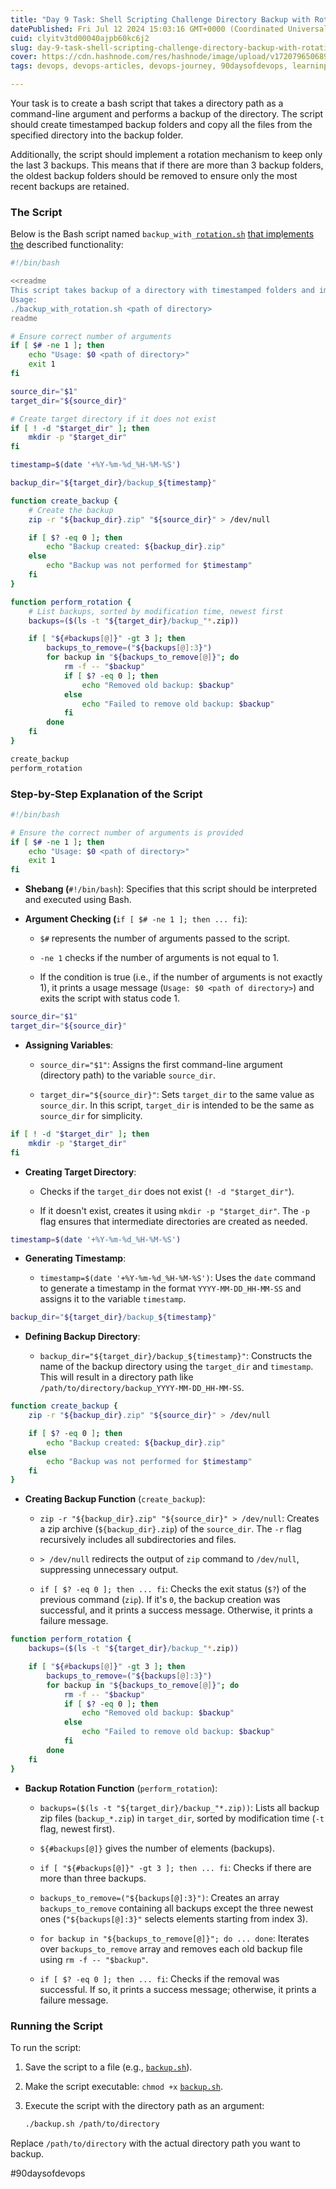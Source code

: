 ```yaml
---
title: "Day 9 Task: Shell Scripting Challenge Directory Backup with Rotation"
datePublished: Fri Jul 12 2024 15:03:16 GMT+0000 (Coordinated Universal Time)
cuid: clyitv3td00040ajpb60kc6j2
slug: day-9-task-shell-scripting-challenge-directory-backup-with-rotation
cover: https://cdn.hashnode.com/res/hashnode/image/upload/v1720796506898/5517a816-1394-4893-8401-74ead1f08868.avif
tags: devops, devops-articles, devops-journey, 90daysofdevops, learninpublic

---
```


Your task is to create a bash script that takes a directory path as a command-line argument and performs a backup of the directory. The script should create timestamped backup folders and copy all the files from the specified directory into the backup folder.

Additionally, the script should implement a rotation mechanism to keep only the last 3 backups. This means that if there are more than 3 backup folders, the oldest backup folders should be removed to ensure only the most recent backups are retained.

### **The Script**

Below is the Bash script named `backup_with_`[`rotation.sh`](http://rotation.sh) [that imp](http://rotation.sh/)l[ements the](http://rotation.sh/) described functionality:

```bash
#!/bin/bash

<<readme
This script takes backup of a directory with timestamped folders and implements rotation.
Usage:
./backup_with_rotation.sh <path of directory>
readme

# Ensure correct number of arguments
if [ $# -ne 1 ]; then
    echo "Usage: $0 <path of directory>"
    exit 1
fi

source_dir="$1"
target_dir="${source_dir}"

# Create target directory if it does not exist
if [ ! -d "$target_dir" ]; then
    mkdir -p "$target_dir"
fi

timestamp=$(date '+%Y-%m-%d_%H-%M-%S')

backup_dir="${target_dir}/backup_${timestamp}"

function create_backup {
    # Create the backup
    zip -r "${backup_dir}.zip" "${source_dir}" > /dev/null

    if [ $? -eq 0 ]; then
        echo "Backup created: ${backup_dir}.zip"
    else
        echo "Backup was not performed for $timestamp"
    fi
}

function perform_rotation {
    # List backups, sorted by modification time, newest first
    backups=($(ls -t "${target_dir}/backup_"*.zip))

    if [ "${#backups[@]}" -gt 3 ]; then
        backups_to_remove=("${backups[@]:3}")
        for backup in "${backups_to_remove[@]}"; do
            rm -f -- "$backup"
            if [ $? -eq 0 ]; then
                echo "Removed old backup: $backup"
            else
                echo "Failed to remove old backup: $backup"
            fi
        done
    fi
}

create_backup
perform_rotation
```

### Step-by-Step Explanation of the Script

```bash
#!/bin/bash

# Ensure the correct number of arguments is provided
if [ $# -ne 1 ]; then
    echo "Usage: $0 <path of directory>"
    exit 1
fi
```

* **Shebang (**`#!/bin/bash`): Specifies that this script should be interpreted and executed using Bash.
    
* **Argument Checking (**`if [ $# -ne 1 ]; then ... fi`):
    
    * `$#` represents the number of arguments passed to the script.
        
    * `-ne 1` checks if the number of arguments is not equal to 1.
        
    * If the condition is true (i.e., if the number of arguments is not exactly 1), it prints a usage message (`Usage: $0 <path of directory>`) and exits the script with status code 1.
        

```bash
source_dir="$1"
target_dir="${source_dir}"
```

* **Assigning Variables**:
    
    * `source_dir="$1"`: Assigns the first command-line argument (directory path) to the variable `source_dir`.
        
    * `target_dir="${source_dir}"`: Sets `target_dir` to the same value as `source_dir`. In this script, `target_dir` is intended to be the same as `source_dir` for simplicity.
        

```bash
if [ ! -d "$target_dir" ]; then
    mkdir -p "$target_dir"
fi
```

* **Creating Target Directory**:
    
    * Checks if the `target_dir` does not exist (`! -d "$target_dir"`).
        
    * If it doesn't exist, creates it using `mkdir -p "$target_dir"`. The `-p` flag ensures that intermediate directories are created as needed.
        

```bash
timestamp=$(date '+%Y-%m-%d_%H-%M-%S')
```

* **Generating Timestamp**:
    
    * `timestamp=$(date '+%Y-%m-%d_%H-%M-%S')`: Uses the `date` command to generate a timestamp in the format `YYYY-MM-DD_HH-MM-SS` and assigns it to the variable `timestamp`.
        

```bash
backup_dir="${target_dir}/backup_${timestamp}"
```

* **Defining Backup Directory**:
    
    * `backup_dir="${target_dir}/backup_${timestamp}"`: Constructs the name of the backup directory using the `target_dir` and `timestamp`. This will result in a directory path like `/path/to/directory/backup_YYYY-MM-DD_HH-MM-SS`.
        

```bash
function create_backup {
    zip -r "${backup_dir}.zip" "${source_dir}" > /dev/null

    if [ $? -eq 0 ]; then
        echo "Backup created: ${backup_dir}.zip"
    else
        echo "Backup was not performed for $timestamp"
    fi
}
```

* **Creating Backup Function** (`create_backup`):
    
    * `zip -r "${backup_dir}.zip" "${source_dir}" > /dev/null`: Creates a zip archive (`${backup_dir}.zip`) of the `source_dir`. The `-r` flag recursively includes all subdirectories and files.
        
    * `> /dev/null` redirects the output of `zip` command to `/dev/null`, suppressing unnecessary output.
        
    * `if [ $? -eq 0 ]; then ... fi`: Checks the exit status (`$?`) of the previous command (`zip`). If it's `0`, the backup creation was successful, and it prints a success message. Otherwise, it prints a failure message.
        

```bash
function perform_rotation {
    backups=($(ls -t "${target_dir}/backup_"*.zip))

    if [ "${#backups[@]}" -gt 3 ]; then
        backups_to_remove=("${backups[@]:3}")
        for backup in "${backups_to_remove[@]}"; do
            rm -f -- "$backup"
            if [ $? -eq 0 ]; then
                echo "Removed old backup: $backup"
            else
                echo "Failed to remove old backup: $backup"
            fi
        done
    fi
}
```

* **Backup Rotation Function** (`perform_rotation`):
    
    * `backups=($(ls -t "${target_dir}/backup_"*.zip))`: Lists all backup zip files (`backup_*.zip`) in `target_dir`, sorted by modification time (`-t` flag, newest first).
        
    * `${#backups[@]}` gives the number of elements (backups).
        
    * `if [ "${#backups[@]}" -gt 3 ]; then ... fi`: Checks if there are more than three backups.
        
    * `backups_to_remove=("${backups[@]:3}")`: Creates an array `backups_to_remove` containing all backups except the three newest ones (`"${backups[@]:3}"` selects elements starting from index 3).
        
    * `for backup in "${backups_to_remove[@]}"; do ... done`: Iterates over `backups_to_remove` array and removes each old backup file using `rm -f -- "$backup"`.
        
    * `if [ $? -eq 0 ]; then ... fi`: Checks if the removal was successful. If so, it prints a success message; otherwise, it prints a failure message.
        

### Running the Script

To run the script:

1. Save the script to a file (e.g., [`backup.sh`](http://backup.sh)).
    
2. Make the script executable: `chmod +x` [`backup.sh`](http://backup.sh).
    
3. Execute the script with the directory path as an argument:
    
    ```bash
    ./backup.sh /path/to/directory
    ```
    

Replace `/path/to/directory` with the actual directory path you want to backup.

#90daysofdevops